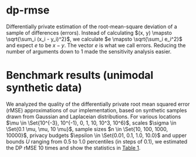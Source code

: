 # dp-rmse
Differentially private estimation of the root-mean-square deviation of a sample of differences (errors). Instead of calculating $(x, y) \mapsto \sqrt{\sum_i (x_i - y_i)^2}$, we calculate $e \mapsto \sqrt{\sum_i e_i^2}$ and expect $e$ to be $x - y$. The vector $e$ is what we call errors.
Reducing the number of arguments down to 1 made the sensitivity analysis easier.

# Benchmark results (unimodal synthetic data)
We analyzed the quality of the differentially private root mean squared error (rMSE)
approximations of our implementation, based on synthetic samples drawn from Gaussian
and Laplaceian distributions. For various 
locations $\mu \in \Set{10^{-3}, 10^{-1}, 0, 1, 10, 10^3, 10^6}$,
scales $\sigma \in \Set{0.1 \mu, \mu, 10 \mu}$,
sample sizes $n \in \Set{10, 100, 1000, 10000}$,
privacy budgets $\epsilon \in \Set{0.01, 0.1, 1.0, 10.0}$ and 
upper bounds $U$ ranging from 0.5 to 1.0 percentiles (in steps of 0.1),
we estimated the DP rMSE 10 times and show the statistics in [Table 1](table_1.md).
